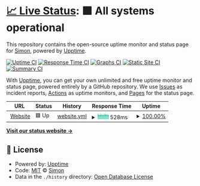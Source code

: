 # [📈 Live Status](https://StopmotionSimonYT.github.io/website-uptime): <!--live status--> **🟩 All systems operational**

This repository contains the open-source uptime monitor and status page for [Simon](https://simonrijntjes.nl), powered by [Upptime](https://github.com/upptime/upptime).

[![Uptime CI](https://github.com/StopmotionSimonYT/website-uptime/workflows/Uptime%20CI/badge.svg)](https://github.com/StopmotionSimonYT/website-uptime/actions?query=workflow%3A%22Uptime+CI%22)
[![Response Time CI](https://github.com/StopmotionSimonYT/website-uptime/workflows/Response%20Time%20CI/badge.svg)](https://github.com/StopmotionSimonYT/website-uptime/actions?query=workflow%3A%22Response+Time+CI%22)
[![Graphs CI](https://github.com/StopmotionSimonYT/website-uptime/workflows/Graphs%20CI/badge.svg)](https://github.com/StopmotionSimonYT/website-uptime/actions?query=workflow%3A%22Graphs+CI%22)
[![Static Site CI](https://github.com/StopmotionSimonYT/website-uptime/workflows/Static%20Site%20CI/badge.svg)](https://github.com/StopmotionSimonYT/website-uptime/actions?query=workflow%3A%22Static+Site+CI%22)
[![Summary CI](https://github.com/StopmotionSimonYT/website-uptime/workflows/Summary%20CI/badge.svg)](https://github.com/StopmotionSimonYT/website-uptime/actions?query=workflow%3A%22Summary+CI%22)

With [Upptime](https://upptime.js.org), you can get your own unlimited and free uptime monitor and status page, powered entirely by a GitHub repository. We use [Issues](https://github.com/StopmotionSimonYT/website-uptime/issues) as incident reports, [Actions](https://github.com/StopmotionSimonYT/website-uptime/actions) as uptime monitors, and [Pages](https://StopmotionSimonYT.github.io/website-uptime) for the status page.

<!--start: status pages-->
<!-- This summary is generated by Upptime (https://github.com/upptime/upptime) -->
<!-- Do not edit this manually, your changes will be overwritten -->
<!-- prettier-ignore -->
| URL | Status | History | Response Time | Uptime |
| --- | ------ | ------- | ------------- | ------ |
| <img alt="" src="https://favicons.githubusercontent.com/simonrijntjes.nl" height="13"> [Website](https://simonrijntjes.nl/) | 🟩 Up | [website.yml](https://github.com/StopmotionSimonYT/upptime/commits/HEAD/history/website.yml) | <details><summary><img alt="Response time graph" src="./graphs/website/response-time-week.png" height="20"> 528ms</summary><br><a href="https://StopmotionSimonYT.github.io/upptime/history/website"><img alt="Response time 528" src="https://img.shields.io/endpoint?url=https%3A%2F%2Fraw.githubusercontent.com%2FStopmotionSimonYT%2Fupptime%2FHEAD%2Fapi%2Fwebsite%2Fresponse-time.json"></a><br><a href="https://StopmotionSimonYT.github.io/upptime/history/website"><img alt="24-hour response time 593" src="https://img.shields.io/endpoint?url=https%3A%2F%2Fraw.githubusercontent.com%2FStopmotionSimonYT%2Fupptime%2FHEAD%2Fapi%2Fwebsite%2Fresponse-time-day.json"></a><br><a href="https://StopmotionSimonYT.github.io/upptime/history/website"><img alt="7-day response time 528" src="https://img.shields.io/endpoint?url=https%3A%2F%2Fraw.githubusercontent.com%2FStopmotionSimonYT%2Fupptime%2FHEAD%2Fapi%2Fwebsite%2Fresponse-time-week.json"></a><br><a href="https://StopmotionSimonYT.github.io/upptime/history/website"><img alt="30-day response time 528" src="https://img.shields.io/endpoint?url=https%3A%2F%2Fraw.githubusercontent.com%2FStopmotionSimonYT%2Fupptime%2FHEAD%2Fapi%2Fwebsite%2Fresponse-time-month.json"></a><br><a href="https://StopmotionSimonYT.github.io/upptime/history/website"><img alt="1-year response time 528" src="https://img.shields.io/endpoint?url=https%3A%2F%2Fraw.githubusercontent.com%2FStopmotionSimonYT%2Fupptime%2FHEAD%2Fapi%2Fwebsite%2Fresponse-time-year.json"></a></details> | <details><summary><a href="https://StopmotionSimonYT.github.io/upptime/history/website">100.00%</a></summary><a href="https://StopmotionSimonYT.github.io/upptime/history/website"><img alt="All-time uptime 100.00%" src="https://img.shields.io/endpoint?url=https%3A%2F%2Fraw.githubusercontent.com%2FStopmotionSimonYT%2Fupptime%2FHEAD%2Fapi%2Fwebsite%2Fuptime.json"></a><br><a href="https://StopmotionSimonYT.github.io/upptime/history/website"><img alt="24-hour uptime 100.00%" src="https://img.shields.io/endpoint?url=https%3A%2F%2Fraw.githubusercontent.com%2FStopmotionSimonYT%2Fupptime%2FHEAD%2Fapi%2Fwebsite%2Fuptime-day.json"></a><br><a href="https://StopmotionSimonYT.github.io/upptime/history/website"><img alt="7-day uptime 100.00%" src="https://img.shields.io/endpoint?url=https%3A%2F%2Fraw.githubusercontent.com%2FStopmotionSimonYT%2Fupptime%2FHEAD%2Fapi%2Fwebsite%2Fuptime-week.json"></a><br><a href="https://StopmotionSimonYT.github.io/upptime/history/website"><img alt="30-day uptime 100.00%" src="https://img.shields.io/endpoint?url=https%3A%2F%2Fraw.githubusercontent.com%2FStopmotionSimonYT%2Fupptime%2FHEAD%2Fapi%2Fwebsite%2Fuptime-month.json"></a><br><a href="https://StopmotionSimonYT.github.io/upptime/history/website"><img alt="1-year uptime 100.00%" src="https://img.shields.io/endpoint?url=https%3A%2F%2Fraw.githubusercontent.com%2FStopmotionSimonYT%2Fupptime%2FHEAD%2Fapi%2Fwebsite%2Fuptime-year.json"></a></details>

<!--end: status pages-->

[**Visit our status website →**](https://StopmotionSimonYT.github.io/website-uptime)

## 📄 License

- Powered by: [Upptime](https://github.com/upptime/upptime)
- Code: [MIT](./LICENSE) © [Simon](https://simonrijntjes.nl)
- Data in the `./history` directory: [Open Database License](https://opendatacommons.org/licenses/odbl/1-0/)
